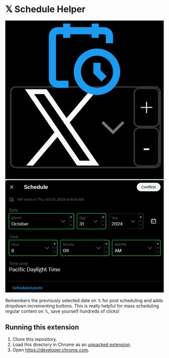 # 𝕏 Schedule Helper

![Icon](./icon512.png)
![Example](./example.png)

Remembers the previously selected date on 𝕏 for post scheduling and adds dropdown incrementing buttons.
This is really helpful for mass scheduling regular content on 𝕏, save yourself hundreds of clicks!

## Running this extension

1. Clone this repository.
2. Load this directory in Chrome as an [unpacked extension](https://developer.chrome.com/docs/extensions/mv3/getstarted/development-basics/#load-unpacked).
3. Open https://developer.chrome.com.
